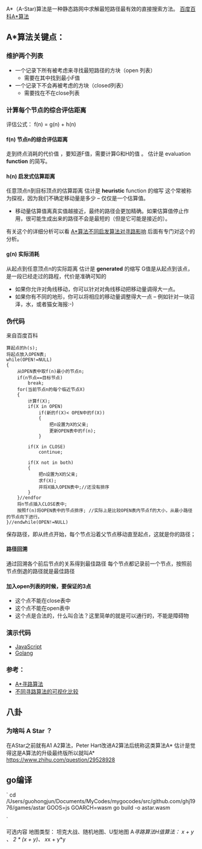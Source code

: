 A*（A-Star)算法是一种静态路网中求解最短路径最有效的直接搜索方法。
[百度百科A*算法](https://baike.baidu.com/item/A%2A%E7%AE%97%E6%B3%95)

## A*算法关键点：

### 维护两个列表

* 一个记录下所有被考虑来寻找最短路径的方块（open 列表）
    * 需要在其中找到最小F值
* 一个记录下不会再被考虑的方块（closed列表）
    * 需要找在不在close列表

### 计算每个节点的综合评估距离

评估公式： f(n) = g(n) + h(n) 

#### f(n) 节点n的综合评估距离 
走到终点消耗的代价值 ，要知道F值，需要计算G和H的值 。
估计是 evaluation **function** 的简写。

#### h(n)  启发式估算距离
任意顶点n到目标顶点的估算距离
估计是 **heuristic** function 的缩写
这个常被称为探视，因为我们不确定移动量是多少 – 仅仅是一个估算值。
* 移动量估算值离真实值越接近，最终的路径会更加精确。如果估算值停止作用，很可能生成出来的路径不会是最短的（但是它可能是接近的）。

有关这个的详细分析可以看 [A*算法不同启发算法对寻路影响](./heuristic/readme.md)
后面有专门对这个的分析。

#### g(n)  实际消耗
从起点到任意顶点n的实际距离 
估计是 **generated** 的缩写
G值是从起点到该点，是一段已经走过的路程，代价是准确可知的

* 如果你允许对角线移动，你可以针对对角线移动把移动量调得大一点。
* 如果你有不同的地形，你可以将相应的移动量调整得大一点 – 例如针对一块沼泽，水，或者猫女海报:-)



### 伪代码
来自百度百科

````
算起点的h(s);
将起点放入OPEN表;
while(OPEN!=NULL)
{
    从OPEN表中取f(n)最小的节点n;
    if(n节点==目标节点)
        break;
    for(当前节点n的每个临近节点X)
    {
        计算f(X);
        if(X in OPEN)
            if(新的f(X)< OPEN中的f(X))
            {
                把n设置为X的父亲;
                更新OPEN表中的f(n);
            }
            
        if(X in CLOSE)
            continue;
            
        if(X not in both)
        {
            把n设置为X的父亲;
            求f(X);
            并将X插入OPEN表中;//还没有排序
        }
    }//endfor
    将n节点插入CLOSE表中;
    按照f(n)将OPEN表中的节点排序; //实际上是比较OPEN表内节点f的大小，从最小路径的节点向下进行。
}//endwhile(OPEN!=NULL)
````
保存路径，即从终点开始，每个节点沿着父节点移动直至起点，这就是你的路径；

#### 路径回溯
通过回溯各个前后节点的关系得到最佳路径
每个节点都记录前一个节点，按照前节点倒退的路径就是最佳路径

#### 加入open列表的时候，要保证的3点

* 这个点不能在close表中
* 这个点不能在open表中
* 这个点是合法的，什么叫合法？这里简单的就是可以通行的，不能是障碍物

### 演示代码

* [JavaScript](./html/js.md)
* [Golang](./go.md)

### 参考：
* [A*寻路算法](https://www.jianshu.com/p/65282bd32391)
* [不同寻路算法的可视化比较](http://qiao.github.io/PathFinding.js/visual/)


## 八卦

### 为啥叫 A Star ？ 
在AStar之前就有A1 A2算法，Peter Hart改进A2算法后统称这类算法A*
估计是觉得这是A算法的升级最终版所以就叫A*
<https://www.zhihu.com/question/29528928>


##  go编译

`
cd /Users/guohongjun/Documents/MyCodes/mygocodes/src/github.com/ghj1976/games/astar
GOOS=js GOARCH=wasm go build -o astar.wasm 

`

可选内容
地图类型： 坦克大战、随机地图、U型地图
A*寻路算法H值算法： x + y 、 2 * (x + y)、 x*x + y*y